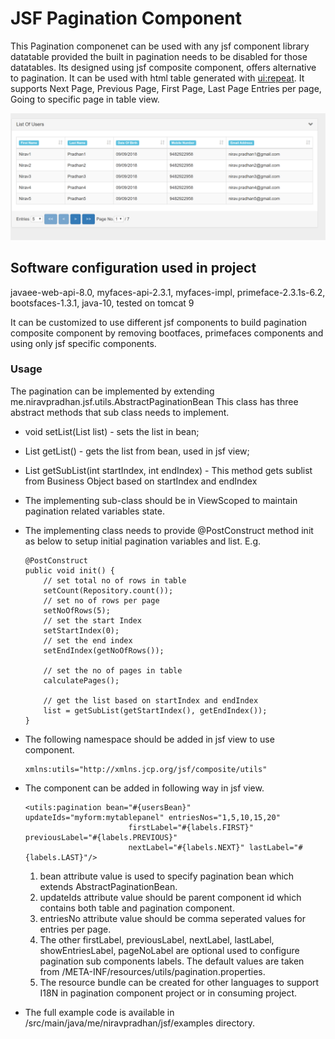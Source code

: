 # JSF Pagination Component
This Pagination componenet can be used with any jsf component library datatable provided 
the built in pagination needs to be disabled for those datatables. Its designed using jsf
 composite component, offers alternative to pagination. It can be used with html 
table generated with <ui:repeat>. It supports Next Page, Previous Page, First Page, Last Page
Entries per page, Going to specific page in table view.

![Pagination Component](pagination_snapshot.PNG)

## Software configuration used in project
javaee-web-api-8.0, myfaces-api-2.3.1, myfaces-impl, primeface-2.3.1s-6.2, 
bootsfaces-1.3.1, java-10, tested on tomcat 9

It can be customized to use different jsf components to build pagination composite 
component by removing bootfaces, primefaces components and using only jsf specific components.

### Usage
The pagination can be implemented by extending <link>me.niravpradhan.jsf.utils.AbstractPaginationBean<E></link>
This class has three abstract methods that sub class needs to implement.
* void setList(List<E> list) - sets the list in bean;
* List<E> getList() - gets the list from bean, used in jsf view;
* List<E> getSubList(int startIndex, int endIndex) - This method gets sublist from Business
  Object based on startIndex and endIndex

* The implementing sub-class should be in ViewScoped to maintain pagination related
variables state. 

* The implementing class needs to provide @PostConstruct method init as below to setup
initial pagination variables and list. E.g.
    ```
    @PostConstruct
    public void init() {
        // set total no of rows in table
        setCount(Repository.count());
        // set no of rows per page
        setNoOfRows(5);
        // set the start Index
        setStartIndex(0);
        // set the end index
        setEndIndex(getNoOfRows());

        // set the no of pages in table
        calculatePages();

        // get the list based on startIndex and endIndex
        list = getSubList(getStartIndex(), getEndIndex());
    }
    ```
    
* The following namespace should be added in jsf view to use component.
  ```aidl
  xmlns:utils="http://xmlns.jcp.org/jsf/composite/utils"
  ```   
  
* The component can be added in following way in jsf view.
  ```aidl
  <utils:pagination bean="#{usersBean}" updateIds="myform:mytablepanel" entriesNos="1,5,10,15,20"
                         firstLabel="#{labels.FIRST}" previousLabel="#{labels.PREVIOUS}"
                         nextLabel="#{labels.NEXT}" lastLabel="#{labels.LAST}"/>
  ``` 
  1. bean attribute value is used to specify pagination bean which extends AbstractPaginationBean.
  2. updateIds attribute value should be parent component id which contains both table and pagination
     component.
  3. entriesNo attribute value should be comma seperated values for entries per page.
  4. The other firstLabel, previousLabel, nextLabel, lastLabel, showEntriesLabel,
     pageNoLabel are optional used to configure pagination sub components labels.
     The default values are taken from /META-INF/resources/utils/pagination.properties.
  5. The resource bundle can be created for other languages to support I18N in pagination
     component project or in consuming project.
     
* The full example code is available in /src/main/java/me/niravpradhan/jsf/examples directory.
  



